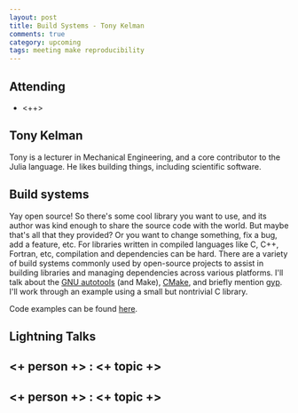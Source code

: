 ```yaml
---
layout: post
title: Build Systems - Tony Kelman
comments: true
category: upcoming
tags: meeting make reproducibility
---
```



## Attending

- <++>


## Tony Kelman

Tony is a lecturer in Mechanical Engineering, and a core contributor to the Julia language. He likes building things, including scientific software.

## Build systems

Yay open source! So there's some cool library you want to use, and its author was kind enough to share the source code with the world. But maybe that's all that they provided? Or you want to change something, fix a bug, add a feature, etc. For libraries written in compiled languages like C, C++, Fortran, etc, compilation and dependencies can be hard. There are a variety of build systems commonly used by open-source projects to assist in building libraries and managing dependencies across various platforms. I'll talk about the [GNU autotools][autotools] (and Make), [CMake][cmake], and briefly mention [gyp][gyp]. I'll work through an example using a small but nontrivial C library.

Code examples can be found [here][code].

## Lightning Talks 

## <+ person +> : <+ topic +>

## <+ person +> : <+ topic +>


[code]: https://github.com/thehackerwithin/berkeley/tree/master/build_systems "Code Examples" 
[autotools]: https://en.wikipedia.org/wiki/GNU_Build_System "Autotools"
[cmake]: https://cmake.org/ "CMake"
[gyp]: https://gyp.gsrc.io/ "gyp"

